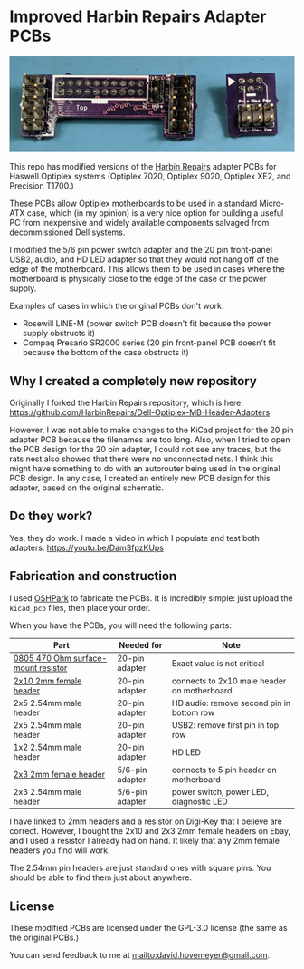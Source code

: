 # Improved Harbin Repairs Adapter PCBs

![photo of the adapter PCBs](img/v02_adapters.jpg)

This repo has modified versions of the
[Harbin Repairs](https://harbinrepairs.com/) adapter PCBs
for Haswell Optiplex systems (Optiplex 7020, Optiplex 9020,
Optiplex XE2, and Precision T1700.)

These PCBs allow Optiplex motherboards to be used in a standard
Micro-ATX case, which (in my opinion) is a very nice option for
building a useful PC from inexpensive and widely available components
salvaged from decommissioned Dell systems.

I modified the 5/6 pin power switch adapter and the 20 pin front-panel
USB2, audio, and HD LED adapter so that they would not hang off of the
edge of the motherboard. This allows them to be used in cases where
the motherboard is physically close to the edge of the case or
the power supply.

Examples of cases in which the original PCBs don't work:

* Rosewill LINE-M (power switch PCB doesn't fit because the
  power supply obstructs it)
* Compaq Presario SR2000 series (20 pin front-panel PCB doesn't
  fit because the bottom of the case obstructs it)

## Why I created a completely new repository

Originally I forked the Harbin Repairs repository, which is
here: <https://github.com/HarbinRepairs/Dell-Optiplex-MB-Header-Adapters>

However, I was not able to make changes to the KiCad project for
the 20 pin adapter PCB because the filenames are too long.
Also, when I tried to open the PCB design for the 20 pin adapter,
I could not see any traces, but the rats nest also showed that
there were no unconnected nets. I think this might have something
to do with an autorouter being used in the original PCB design.
In any case, I created an entirely new PCB design for this adapter,
based on the original schematic.

## Do they work?

Yes, they do work. I made a video in which I populate and test both
adapters: <https://youtu.be/Dam3fpzKUps>

## Fabrication and construction

I used [OSHPark](https://oshpark.com/) to fabricate the PCBs. It is
incredibly simple: just upload the `kicad_pcb` files, then place your
order.

When you have the PCBs, you will need the following parts:

Part | Needed for | Note
---- | ---------- | ----
[0805 470 Ohm surface-mount resistor](https://www.digikey.com/en/products/detail/te-connectivity-passive-product/CRG0805F470R/2380909) | 20-pin adapter | Exact value is not critical
[2x10 2mm female header](https://www.digikey.com/en/products/detail/sullins-connector-solutions/NPPN102AFCN-RC/804795) | 20-pin adapter | connects to 2x10 male header on motherboard
2x5 2.54mm male header | 20-pin adapter | HD audio: remove second pin in bottom row
2x5 2.54mm male header | 20-pin adapter | USB2: remove first pin in top row
1x2 2.54mm male header | 20-pin adapter | HD LED
[2x3 2mm female header](https://www.digikey.com/en/products/detail/sullins-connector-solutions/NPPN032AFCN-RC/804788) | 5/6-pin adapter | connects to 5 pin header on motherboard
2x3 2.54mm male header | 5/6-pin adapter | power switch, power LED, diagnostic LED

I have linked to 2mm headers and a resistor on Digi-Key that I believe are correct.
However, I bought the 2x10 and 2x3 2mm female headers on Ebay, and I used a resistor
I already had on hand. It likely that any 2mm female headers you find will work.

The 2.54mm pin headers are just standard ones with square pins. You should be able
to find them just about anywhere.

## License

These modified PCBs are licensed under the GPL-3.0 license (the same
as the original PCBs.)

You can send feedback to me at <mailto:david.hovemeyer@gmail.com>.

